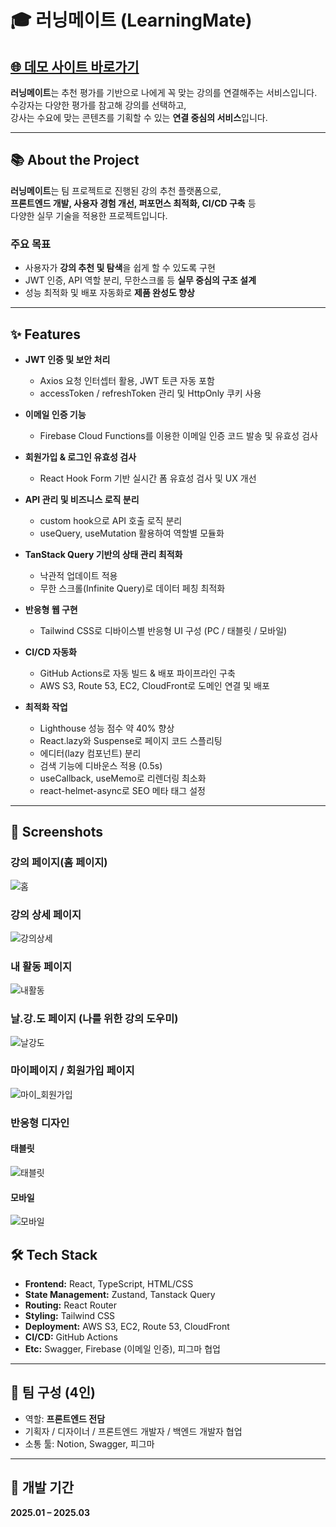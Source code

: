 # 🎓 러닝메이트 (LearningMate)

## [🌐 데모 사이트 바로가기](https://learningmate.store)

**러닝메이트**는 추천 평가를 기반으로 나에게 꼭 맞는 강의를 연결해주는 서비스입니다.  
수강자는 다양한 평가를 참고해 강의를 선택하고,  
강사는 수요에 맞는 콘텐츠를 기획할 수 있는 **연결 중심의 서비스**입니다.

---

## 📚 About the Project

**러닝메이트**는 팀 프로젝트로 진행된 강의 추천 플랫폼으로,  
**프론트엔드 개발, 사용자 경험 개선, 퍼포먼스 최적화, CI/CD 구축** 등  
다양한 실무 기술을 적용한 프로젝트입니다.

### 주요 목표

- 사용자가 **강의 추천 및 탐색**을 쉽게 할 수 있도록 구현
- JWT 인증, API 역할 분리, 무한스크롤 등 **실무 중심의 구조 설계**
- 성능 최적화 및 배포 자동화로 **제품 완성도 향상**

---

## ✨ Features

- **JWT 인증 및 보안 처리**

  - Axios 요청 인터셉터 활용, JWT 토큰 자동 포함
  - accessToken / refreshToken 관리 및 HttpOnly 쿠키 사용

- **이메일 인증 기능**

  - Firebase Cloud Functions를 이용한 이메일 인증 코드 발송 및 유효성 검사

- **회원가입 & 로그인 유효성 검사**

  - React Hook Form 기반 실시간 폼 유효성 검사 및 UX 개선

- **API 관리 및 비즈니스 로직 분리**

  - custom hook으로 API 호출 로직 분리
  - useQuery, useMutation 활용하여 역할별 모듈화

- **TanStack Query 기반의 상태 관리 최적화**

  - 낙관적 업데이트 적용
  - 무한 스크롤(Infinite Query)로 데이터 페칭 최적화

- **반응형 웹 구현**

  - Tailwind CSS로 디바이스별 반응형 UI 구성 (PC / 태블릿 / 모바일)

- **CI/CD 자동화**

  - GitHub Actions로 자동 빌드 & 배포 파이프라인 구축
  - AWS S3, Route 53, EC2, CloudFront로 도메인 연결 및 배포

- **최적화 작업**
  - Lighthouse 성능 점수 약 40% 향상
  - React.lazy와 Suspense로 페이지 코드 스플리팅
  - 에디터(lazy 컴포넌트) 분리
  - 검색 기능에 디바운스 적용 (0.5s)
  - useCallback, useMemo로 리렌더링 최소화
  - react-helmet-async로 SEO 메타 태그 설정

---

## 📸 Screenshots

### 강의 페이지(홈 페이지)

![홈](./public/images/pc_Homepage_demo.gif)

### 강의 상세 페이지

![강의상세](./public/images/pc_Homepage2_demo.gif)

### 내 활동 페이지

![내활동](./public/images/pc_MyActivityPage_demo.gif)

### 날.강.도 페이지 (나를 위한 강의 도우미)

![날강도](./public/images/pc_DemandPage_demo.gif)

### 마이페이지 / 회원가입 페이지

![마이_회원가입](./public/images/pc_MyPage_Signup_demo.gif)

### 반응형 디자인

#### 태블릿

![태블릿](./public/images/tabelet_demo.gif)

#### 모바일

![모바일](./public/images/mobile_demo.gif)

## 🛠️ Tech Stack

- **Frontend:** React, TypeScript, HTML/CSS
- **State Management:** Zustand, Tanstack Query
- **Routing:** React Router
- **Styling:** Tailwind CSS
- **Deployment:** AWS S3, EC2, Route 53, CloudFront
- **CI/CD:** GitHub Actions
- **Etc:** Swagger, Firebase (이메일 인증), 피그마 협업

---

## 👥 팀 구성 (4인)

- 역할: **프론트엔드 전담**
- 기획자 / 디자이너 / 프론트엔드 개발자 / 백엔드 개발자 협업
- 소통 툴: Notion, Swagger, 피그마

---

## 📅 개발 기간

**2025.01 – 2025.03**
